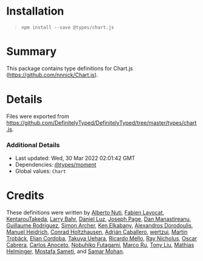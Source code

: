 # Installation
> `npm install --save @types/chart.js`

# Summary
This package contains type definitions for Chart.js (https://github.com/nnnick/Chart.js).

# Details
Files were exported from https://github.com/DefinitelyTyped/DefinitelyTyped/tree/master/types/chart.js.

### Additional Details
 * Last updated: Wed, 30 Mar 2022 02:01:42 GMT
 * Dependencies: [@types/moment](https://npmjs.com/package/@types/moment)
 * Global values: `Chart`

# Credits
These definitions were written by [Alberto Nuti](https://github.com/anuti), [Fabien Lavocat](https://github.com/FabienLavocat), [KentarouTakeda](https://github.com/KentarouTakeda), [Larry Bahr](https://github.com/larrybahr), [Daniel Luz](https://github.com/mernen), [Joseph Page](https://github.com/josefpaij), [Dan Manastireanu](https://github.com/danmana), [Guillaume Rodriguez](https://github.com/guillaume-ro-fr), [Simon Archer](https://github.com/archy-bold), [Ken Elkabany](https://github.com/braincore), [Alexandros Dorodoulis](https://github.com/alexdor), [Manuel Heidrich](https://github.com/mahnuh), [Conrad Holtzhausen](https://github.com/Conrad777), [Adrián Caballero](https://github.com/adripanico), [wertzui](https://github.com/wertzui), [Martin Trobäck](https://github.com/lekoaf), [Elian Cordoba](https://github.com/ElianCordoba), [Takuya Uehara](https://github.com/indigolain), [Ricardo Mello](https://github.com/ricmello), [Ray Nicholus](https://github.com/rnicholus), [Oscar Cabrera](https://github.com/mrjack88), [Carlos Anoceto](https://github.com/canoceto), [Nobuhiko Futagami](https://github.com/nobu222), [Marco Ru](https://github.com/Marcoru97), [Tony Liu](https://github.com/tonybadguy), [Mathias Helminger](https://github.com/Ilmarinen100), [Mostafa Sameti](https://github.com/IVIosi), and [Samar Mohan](https://github.com/samarmohan).
